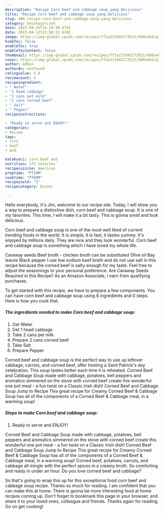 ```yaml
---
description: "Recipe Corn beef and cabbage soup yang Delicious"
title: "Recipe Corn beef and cabbage soup yang Delicious"
slug: 406-recipe-corn-beef-and-cabbage-soup-yang-delicious
category: Uncategorized
date: 2023-04-25T15:29:50.474Z
date: 2023-04-12T22:50:23.678Z
image: https://img-global.cpcdn.com/recipes/ff1e217d42173521/680x482cq70/corn-beef-and-cabbage-soup-recipe-main-photo.jpg
hideToc: false
enableToc: true
enableTocContent: false
thumbnail: https://img-global.cpcdn.com/recipes/ff1e217d42173521/680x482cq70/corn-beef-and-cabbage-soup-recipe-main-photo.jpg
cover: https://img-global.cpcdn.com/recipes/ff1e217d42173521/680x482cq70/corn-beef-and-cabbage-soup-recipe-main-photo.jpg
author: Admin
authorAv: notfound
ratingvalue: 4.9
reviewcount: 4
recipeingredient:
- " Water"
- "1 head cabbage"
- "2 cans pet milk"
- "2 cans corned beef"
- " Salt"
- " Pepper"
recipeinstructions:

- "Ready to serve and ENJOY!"
categories:
- Recipe
tags:
- corn
- beef
- and

katakunci: corn beef and 
nutrition: 172 calories
recipecuisine: American
preptime: "PT20M"
cooktime: "PT40M"
recipeyield: "3"
recipecategory: Dinner

---
```



Hello everybody, it's Jim, welcome to our recipe site. Today, I will show you a way to prepare a distinctive dish, corn beef and cabbage soup. It is one of my favorites. This time, I will make it a bit tasty. This is gonna smell and look delicious.

Corn beef and cabbage soup is one of the most well liked of current trending foods in the world. It is simple, it is fast, it tastes yummy. It's enjoyed by millions daily. They are nice and they look wonderful. Corn beef and cabbage soup is something which I have loved my whole life.

Caraway seeds Beef broth - chicken broth can be substituted Olive oil Bay leaves Black pepper I use low sodium beef broth and do not use salt in this recipe because the corned beef is salty enough for my taste. Feel free to adjust the seasonings to your personal preference. Are Caraway Seeds Required in this Recipe? As an Amazon Associate, I earn from qualifying purchases.


To get started with this recipe, we have to prepare a few components. You can have corn beef and cabbage soup using 6 ingredients and 0 steps. Here is how you cook that.

<!--inarticleads1-->

##### The ingredients needed to make Corn beef and cabbage soup:

1. Get  Water
1. Get 1 head cabbage
1. Take 2 cans pet milk
1. Prepare 2 cans corned beef
1. Take  Salt
1. Prepare  Pepper


Corned beef and cabbage soup is the perfect way to use up leftover cabbage, carrots, and corned beef, after hosting a Saint Patrick&#39;s day celebration. This soup tastes better each time it is reheated. Corned Beef and Cabbage Soup made with cabbage, potatoes, bell peppers and aromatics simmered on the stove with corned beef create this wonderful one pot meal - a fun twist on a Classic Irish dish! Corned Beef and Cabbage Soup Jump to Recipe This great recipe for Creamy Corned Beef &amp; Cabbage Soup has all of the components of a Corned Beef &amp; Cabbage meal, in a warming soup! 

<!--inarticleads2-->

##### Steps to make Corn beef and cabbage soup:


1. Ready to serve and ENJOY!

Corned Beef and Cabbage Soup made with cabbage, potatoes, bell peppers and aromatics simmered on the stove with corned beef create this wonderful one pot meal - a fun twist on a Classic Irish dish! Corned Beef and Cabbage Soup Jump to Recipe This great recipe for Creamy Corned Beef &amp; Cabbage Soup has all of the components of a Corned Beef &amp; Cabbage meal, in a warming soup! Corned beef, potatoes, carrots, and cabbage all mingle with the perfect spices in a creamy broth. So comforting and ready in under an hour. Do you love corned beef and cabbage? 

So that's going to wrap this up for this exceptional food corn beef and cabbage soup recipe. Thanks so much for reading. I am confident that you can make this at home. There is gonna be more interesting food at home recipes coming up. Don't forget to bookmark this page in your browser, and share it to your loved ones, colleague and friends. Thanks again for reading. Go on get cooking!
